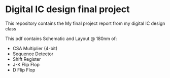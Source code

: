 # Digital IC design final project

This repository contains the My final project report from my digital IC design class

This pdf contains Schematic and Layout @ 180nm of:
- CSA Multiplier (4-bit) 
- Sequence Detector
- Shift Register
- J-K Flip Flop
- D Flip Flop
